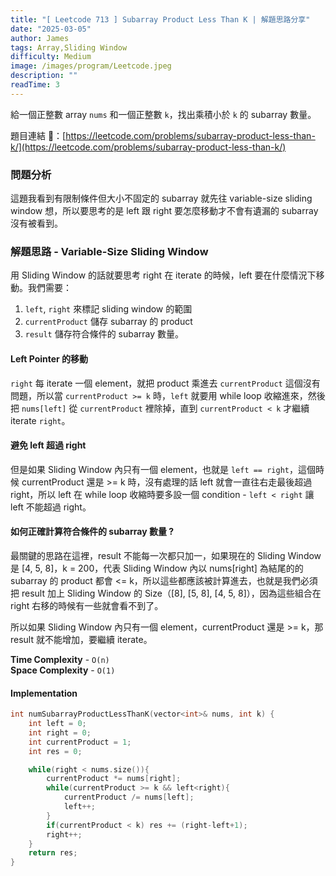 ```yaml
---
title: "[ Leetcode 713 ] Subarray Product Less Than K | 解題思路分享"
date: "2025-03-05"
author: James
tags: Array,Sliding Window
difficulty: Medium
image: /images/program/Leetcode.jpeg
description: ""
readTime: 3
---
```


給一個正整數 array `nums` 和一個正整數 `k`，找出乘積小於 `k` 的 subarray 數量。

題目連結 🔗：[https://leetcode.com/problems/subarray-product-less-than-k/](https://leetcode.com/problems/subarray-product-less-than-k/)

### **問題分析**

這題我看到有限制條件但大小不固定的 subarray 就先往 variable-size sliding window 想，所以要思考的是 left 跟 right 要怎麼移動才不會有遺漏的 subarray 沒有被看到。

### **解題思路 - Variable-Size Sliding Window**

用 Sliding Window 的話就要思考 right 在 iterate 的時候，left 要在什麼情況下移動。我們需要：

1. `left`, `right` 來標記 sliding window 的範圍
2. `currentProduct` 儲存 subarray 的 product
3. `result` 儲存符合條件的 subarray 數量。

#### **Left Pointer 的移動**

`right` 每 iterate 一個 element，就把 product 乘進去 `currentProduct` 這個沒有問題，所以當 `currentProduct >= k` 時，`left` 就要用 while loop 收縮進來，然後把 `nums[left]` 從 `currentProduct` 裡除掉，直到 `currentProduct < k` 才繼續 iterate `right`。

#### **避免 left 超過 right**

但是如果 Sliding Window 內只有一個 element，也就是 `left == right`，這個時候 currentProduct 還是 >= k 時，沒有處理的話 left 就會一直往右走最後超過 right，所以 left 在 while loop 收縮時要多設一個 condition - `left < right` 讓 left 不能超過 right。

#### **如何正確計算符合條件的 subarray 數量 ?**

最關鍵的思路在這裡，result 不能每一次都只加一，如果現在的 Sliding Window 是 [4, 5, 8]，k = 200，代表 Sliding Window 內以 nums[right] 為結尾的的 subarray 的 product 都會 <= k，所以這些都應該被計算進去，也就是我們必須把 result 加上 Sliding Window 的 Size（[8], [5, 8], [4, 5, 8]），因為這些組合在 right 右移的時候有一些就會看不到了。

所以如果 Sliding Window 內只有一個 element，currentProduct 還是 >= k，那 result 就不能增加，要繼續 iterate。

**Time Complexity** - `O(n)`<br>
**Space Complexity** - `O(1)`

#### **Implementation**

```cpp
int numSubarrayProductLessThanK(vector<int>& nums, int k) {
    int left = 0;
    int right = 0;
    int currentProduct = 1;
    int res = 0;

    while(right < nums.size()){
        currentProduct *= nums[right];
        while(currentProduct >= k && left<right){
            currentProduct /= nums[left];
            left++;
        }
        if(currentProduct < k) res += (right-left+1);
        right++;
    }
    return res;
}
```